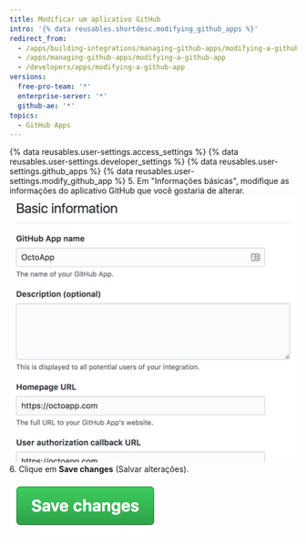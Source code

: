 ```yaml
---
title: Modificar um aplicativo GitHub
intro: '{% data reusables.shortdesc.modifying_github_apps %}'
redirect_from:
  - /apps/building-integrations/managing-github-apps/modifying-a-github-app/
  - /apps/managing-github-apps/modifying-a-github-app
  - /developers/apps/modifying-a-github-app
versions:
  free-pro-team: '*'
  enterprise-server: '*'
  github-ae: '*'
topics:
  - GitHub Apps
---
```

{% data reusables.user-settings.access_settings %}
{% data reusables.user-settings.developer_settings %}
{% data reusables.user-settings.github_apps %}
{% data reusables.user-settings.modify_github_app %}
5. Em "Informações básicas", modifique as informações do aplicativo GitHub que você gostaria de alterar. ![Seção de informações básicas para o seu aplicativo GitHub](/assets/images/github-apps/github_apps_basic_information.png)
6. Clique em **Save changes** (Salvar alterações). ![Botão para salvar alterações para o seu aplicativo GitHub](/assets/images/github-apps/github_apps_save_changes.png)

